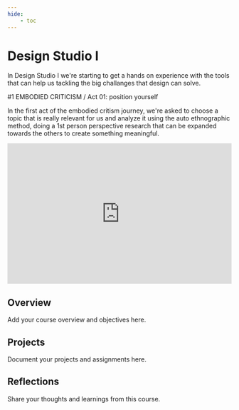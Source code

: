 ```yaml
---
hide:
    - toc
---
```


# Design Studio I

In Design Studio I we're starting to get a hands on experience with the tools that can help us tackling the big challanges that design can solve.

#1 EMBODIED CRITICISM / Act 01: position yourself


In the first act of the embodied critism journey, we're asked to choose a topic that is really relevant for us and analyze it using the auto ethnographic method, doing a 1st person perspective research that can be expanded towards the others to create something meaningful.

<iframe width="100%" height="315" src="https://www.youtube.com/embed/8GBkJcQla-0" title="Design Studio I - Embodied Criticism Act 01" frameborder="0" allow="accelerometer; autoplay; clipboard-write; encrypted-media; gyroscope; picture-in-picture; web-share" allowfullscreen></iframe>


























## Overview

Add your course overview and objectives here.

## Projects

Document your projects and assignments here.

## Reflections

Share your thoughts and learnings from this course.
